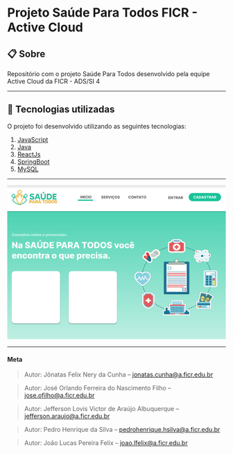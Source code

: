 # Projeto Saúde Para Todos FICR - Active Cloud

## 📋  Sobre

Repositório com o projeto Saúde Para Todos desenvolvido pela equipe Active Cloud da FICR - ADS/SI 4

----------

## 🚀  Tecnologias utilizadas

O projeto foi desenvolvido utilizando as seguintes tecnologias:


 1. [JavaScript](https://www.javascript.com/)
 2. [Java](https://www.java.com/pt-BR/)
 3. [ReactJs](https://reactjs.org/)
 4. [SpringBoot](https://spring.io/projects/spring-boot)
 5. [MySQL](https://www.mysql.com/)

----------
<p align="center">
  <img src="docs/preview.bmp" />
</p>

----------

#### Meta

>Autor: Jônatas Felix Nery da Cunha – jonatas.cunha@a.ficr.edu.br

>Autor: José Orlando Ferreira do Nascimento Filho – jose.ofilho@a.ficr.edu.br

>Autor: Jefferson Lovis Victor de Araújo Albuquerque – jefferson.araujo@a.ficr.edu.br

>Autor: Pedro Henrique da Silva – pedrohenrique.hsilva@a.ficr.edu.br

>Autor: João Lucas Pereira Felix – joao.lfelix@a.ficr.edu.br
